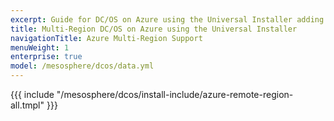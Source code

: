 ```yaml
---
excerpt: Guide for DC/OS on Azure using the Universal Installer adding a remote region.
title: Multi-Region DC/OS on Azure using the Universal Installer
navigationTitle: Azure Multi-Region Support
menuWeight: 1
enterprise: true
model: /mesosphere/dcos/data.yml
---
```


{{{ include "/mesosphere/dcos/install-include/azure-remote-region-all.tmpl" }}}
